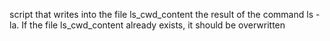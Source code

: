  script that writes into the file ls_cwd_content the result of the command ls -la. If the file ls_cwd_content already exists, it should be overwritten
